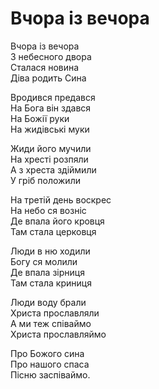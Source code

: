 Вчора із вечора
================================================================

Вчора із вечора  
3 небесного двора  
Сталася новина  
Діва родить Сина

Вродився предався  
На Бога він здався  
На Божії руки  
На жидівські муки

Жиди його мучили  
На хресті розпяли  
А з хреста здіймили  
У гріб положили

На третій день воскрес  
На небо ся возніс  
Де впала його кровця  
Там стала церковця

Люди в ню ходили  
Богу ся молили  
Де впала зірниця  
Там стала криниця

Люди воду брали  
Христа прославляли  
А ми теж співаймо  
Христа прославляймо

Про Божого сина  
Про нашого спаса  
Пісню заспіваймо.
